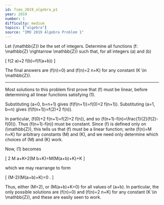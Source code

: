 ```yaml
---
id: fimo_2019_algebra_p1
year: 2019
number: 1
difficulty: medium
topics: ["algebra"]
source: "IMO 2019 Algebra Problem 1"
---
```


Let \(\mathbb{Z}\) be the set of integers. Determine all functions \(f: \mathbb{Z} \rightarrow \mathbb{Z}\) such that, for all integers \(a\) and \(b\)

\[
f(2 a)+2 f(b)=f(f(a+b))
\]

The final answers are \(f(n)=0\) and \(f(n)=2 n+K\) for any constant \(K \in \mathbb{Z}\).

---
Most solutions to this problem first prove that \(f\) must be linear, before determining all linear functions satisfying (1).

Substituting \(a=0, b=n+1\) gives \(f(f(n+1))=f(0)+2 f(n+1)\). Substituting \(a=1, b=n\) gives \(f(f(n+1))=f(2)+2 f(n)\).

In particular, \(f(0)+2 f(n+1)=f(2)+2 f(n)\), and so \(f(n+1)-f(n)=\frac{1}{2}(f(2)-f(0))\). Thus \(f(n+1)-f(n)\) must be constant. Since \(f\) is defined only on \(\mathbb{Z}\), this tells us that \(f\) must be a linear function; write \(f(n)=M n+K\) for arbitrary constants \(M\) and \(K\), and we need only determine which choices of \(M\) and \(K\) work.

Now, (1) becomes

\[
2 M a+K+2(M b+K)=M(M(a+b)+K)+K
\]

which we may rearrange to form

\[
(M-2)(M(a+b)+K)=0 .
\]

Thus, either \(M=2\), or \(M(a+b)+K=0\) for all values of \(a+b\). In particular, the only possible solutions are \(f(n)=0\) and \(f(n)=2 n+K\) for any constant \(K \in \mathbb{Z}\), and these are easily seen to work.
